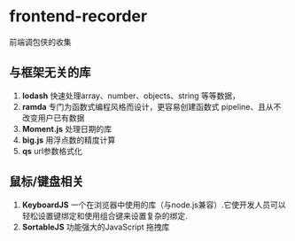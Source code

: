 # frontend-recorder

前端调包侠的收集

## 与框架无关的库

1. **lodash** 快速处理array、number、objects、string 等等数据，
2. **ramda** 专门为函数式编程风格而设计，更容易创建函数式 pipeline、且从不改变用户已有数据
3. **Moment.js** 处理日期的库
4. **big.js** 用浮点数的精度计算
5. **qs** url参数格式化

## 鼠标/键盘相关

1. **KeyboardJS** 一个在浏览器中使用的库（与node.js兼容）.它使开发人员可以轻松设置键绑定和使用组合键来设置复杂的绑定.
2. **SortableJS** 功能强大的JavaScript 拖拽库
